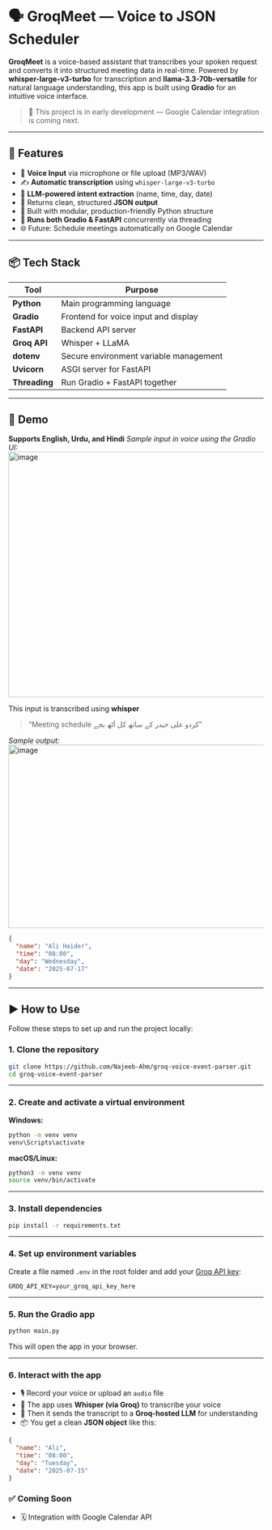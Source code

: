 # 🗣️ GroqMeet — Voice to JSON Scheduler

**GroqMeet** is a voice-based assistant that transcribes your spoken request and converts it into structured meeting data in real-time. Powered by **whisper-large-v3-turbo** for transcription and **llama-3.3-70b-versatile** for natural language understanding, this app is built using **Gradio** for an intuitive voice interface.

> 🚧 This project is in early development — Google Calendar integration is coming next.

---

## 🎯 Features

- 🎤 **Voice Input** via microphone or file upload (MP3/WAV)
- ✍️ **Automatic transcription** using `whisper-large-v3-turbo`
- 🤖 **LLM-powered intent extraction** (name, time, day, date)
- 🧠 Returns clean, structured **JSON output**
- 🧪 Built with modular, production-friendly Python structure
- 🔁 **Runs both Gradio & FastAPI** concurrently via threading
- 🌐 Future: Schedule meetings automatically on Google Calendar

---

## 📦 Tech Stack

| Tool         | Purpose                                |
|--------------|----------------------------------------|
| **Python**   | Main programming language              |
| **Gradio**   | Frontend for voice input and display   |
| **FastAPI**  | Backend API server                     |
| **Groq API** | Whisper + LLaMA                        |
| **dotenv**   | Secure environment variable management |
| **Uvicorn**  | ASGI server for FastAPI                |
| **Threading**| Run Gradio + FastAPI together          |

---

## 📸 Demo
**Supports English, Urdu, and Hindi**
_Sample input in voice using the Gradio UI:_  
<img width="943" height="485" alt="image" src="https://github.com/user-attachments/assets/4cf40a94-f73c-4418-a2cf-740203401c1c" />

This input is transcribed using **whisper**
> “Meeting schedule کردو علی حیدر کے ساتھ کل آٹھ بجے”

_Sample output:_
<img width="926" height="362" alt="image" src="https://github.com/user-attachments/assets/5d36f522-17e1-4a26-82a9-7721c6c270a2" />


```json
{
  "name": "Ali Haider",
  "time": "08:00",
  "day": "Wednesday",
  "date": "2025-07-17"
}
```
---

## ▶️ How to Use

Follow these steps to set up and run the project locally:

### 1. Clone the repository

```bash
git clone https://github.com/Najeeb-Ahm/groq-voice-event-parser.git
cd groq-voice-event-parser
```

---

### 2. Create and activate a virtual environment

**Windows:**

```bash
python -m venv venv
venv\Scripts\activate
```

**macOS/Linux:**

```bash
python3 -m venv venv
source venv/bin/activate
```

---

### 3. Install dependencies

```bash
pip install -r requirements.txt
```

---

### 4. Set up environment variables

Create a file named `.env` in the root folder and add your [Groq API key](https://console.groq.com/keys):

```
GROQ_API_KEY=your_groq_api_key_here
```

---

### 5. Run the Gradio app

```bash
python main.py
```

This will open the app in your browser.

---

### 6. Interact with the app

- 🎙️ Record your voice or upload an `audio` file
- 🧠 The app uses **Whisper (via Groq)** to transcribe your voice
- 💬 Then it sends the transcript to a **Groq-hosted LLM** for understanding
- 📦 You get a clean **JSON object** like this:

```json
{
  "name": "Ali",
  "time": "08:00",
  "day": "Tuesday",
  "date": "2025-07-15"
}
```

### ✅ Coming Soon

- 🗓️ Integration with Google Calendar API
